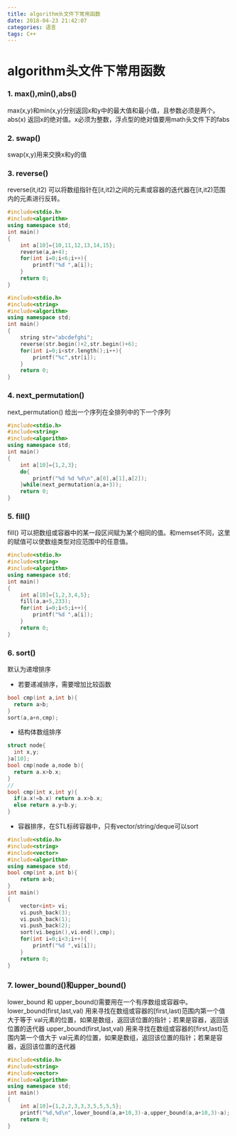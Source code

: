 ```yaml
---
title: algorithm头文件下常用函数
date: 2018-04-23 21:42:07
categories: 语言
tags: C++
---
```

# algorithm头文件下常用函数
### 1. max(),min(),abs()
max(x,y)和min(x,y)分别返回x和y中的最大值和最小值，且参数必须是两个。
abs(x) 返回x的绝对值。x必须为整数，浮点型的绝对值要用math头文件下的fabs
### 2. swap()
swap(x,y)用来交换x和y的值
### 3. reverse()
reverse(it,it2) 可以将数组指针在[it,it2)之间的元素或容器的迭代器在[it,it2)范围内的元素进行反转。
```cpp
#include<stdio.h>
#include<algorithm>
using namespace std;
int main()
{
    int a[10]={10,11,12,13,14,15};
    reverse(a,a+4);
    for(int i=0;i<6;i++){
        printf("%d ",a[i]);
    }
    return 0;
}

#include<stdio.h>
#include<string>
#include<algorithm>
using namespace std;
int main()
{
    string str="abcdefghi";
    reverse(str.begin()+2,str.begin()+6);
    for(int i=0;i<str.length();i++){
        printf("%c",str[i]);
    }
    return 0;
}

```
### 4. next_permutation()
next_permutation() 给出一个序列在全排列中的下一个序列
```cpp
#include<stdio.h>
#include<string>
#include<algorithm>
using namespace std;
int main()
{
    int a[10]={1,2,3};
    do{
        printf("%d %d %d\n",a[0],a[1],a[2]);
    }while(next_permutation(a,a+3));
    return 0;
}

```
### 5. fill()
fill() 可以把数组或容器中的某一段区间赋为某个相同的值。和memset不同，这里的赋值可以使数组类型对应范围中的任意值。
```cpp
#include<stdio.h>
#include<string>
#include<algorithm>
using namespace std;
int main()
{
    int a[10]={1,2,3,4,5};
    fill(a,a+5,233);
    for(int i=0;i<5;i++){
        printf("%d ",a[i]);
    }
    return 0;
}

```
### 6. sort()
默认为递增排序
* 若要递减排序，需要增加比较函数
```cpp
bool cmp(int a,int b){
  return a>b;
}
sort(a,a+n,cmp);
```
* 结构体数组排序
```cpp
struct node{
  int x,y;
}a[10];
bool cmp(node a,node b){
  return a.x>b.x; 
}
//
bool cmp(int x,int y){
  if(a.x!=b.x) return a.x>b.x;
  else return a.y<b.y;
}
```
* 容器排序，在STL标砖容器中，只有vector/string/deque可以sort
```cpp
#include<stdio.h>
#include<string>
#include<vector>
#include<algorithm>
using namespace std;
bool cmp(int a,int b){
    return a>b;
}
int main()
{
    vector<int> vi;
    vi.push_back(3);
    vi.push_back(1);
    vi.push_back(2);
    sort(vi.begin(),vi.end(),cmp);
    for(int i=0;i<3;i++){
        printf("%d ",vi[i]);
    }
    return 0;
}

```
### 7. lower_bound()和upper_bound()
lower_bound 和 upper_bound()需要用在一个有序数组或容器中。
lower_bound(first,last,val) 用来寻找在数组或容器的[first,last)范围内第一个值大于等于
val元素的位置，如果是数组，返回该位置的指针；若果是容器，返回该位置的迭代器
upper_bound(first,last,val) 用来寻找在数组或容器的[first,last)范围内第一个值大于
val元素的位置，如果是数组，返回该位置的指针；若果是容器，返回该位置的迭代器
```cpp
#include<stdio.h>
#include<string>
#include<vector>
#include<algorithm>
using namespace std;
int main()
{
    int a[10]={1,2,2,3,3,3,5,5,5,5};
    printf("%d,%d\n",lower_bound(a,a+10,3)-a,upper_bound(a,a+10,3)-a);
    return 0;
}

```
